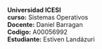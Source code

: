 **Universidad ICESI**  
**curso:** Sistemas Operativos  
**Docente:** Daniel Barragan  
**Codigo:** A00056992    
**Estudiante:** Estiven Landázuri  

